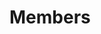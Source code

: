 # Members

<figure><img src="../../.gitbook/assets/Screenshot 2024-06-18 at 1.31.34 PM.png" alt=""><figcaption></figcaption></figure>
